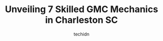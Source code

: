 ---
layout: ampstory
image: https://images.unsplash.com/photo-1640168822478-3e59ab26add1?ixlib=rb-4.0.3&ixid=MnwxMjA3fDB8MHxwaG90by1wYWdlfHx8fGVufDB8fHx8&auto=format&fit=crop&w=640&h=853&q=80
author: techidn
featured: false
description: Experience the excellence of automotive service by visiting the 7 best GMC Mechanic in Charleston SC, USA. With their expertise, attention to detail, and commitment to customer satisfaction,
title: Unveiling 7 Skilled GMC Mechanics in Charleston SC
cover:
   title: Unveiling 7 Skilled GMC Mechanics in Charleston SC
   subtitle: Rickpate
   background: https://images.unsplash.com/photo-1640168822478-3e59ab26add1?ixlib=rb-4.0.3&ixid=MnwxMjA3fDB8MHxwaG90by1wYWdlfHx8fGVufDB8fHx8&auto=format&fit=crop&w=640&h=853&q=80

pages: 
 - layout: thirds
   top: <h1>#1 Ottohaus Of Charleston</h1>
   bottom: "<p>This place sets an industry standard for service and expertise. We have taken our vehicle here to be repaired and serviced multiple times and the results are fantastic ev</p>"
   background: https://www.knot35.com/toplist/wp-content/uploads/2023/06/best-gmc-mechanic-1-in-charleston-sc-1685836052.png
   backgroundblur: true
 - layout: thirds
   top: <h1>#2 Griffin Automotive & Transmission</h1>
   bottom: "<p>4545 Rivers Ave, North Charleston, SC 29405, United States</p>"
   background: https://www.knot35.com/toplist/wp-content/uploads/2023/06/best-gmc-mechanic-2-in-charleston-sc-1685836053.jpeg
   cta:
      link: https://www.knot35.com/toplist/unveiling-7-skilled-gmc-mechanics-in-charleston-sc/
      text: Unveiling 7 Skilled GMC Mechanics in Charleston SC
 - layout: thirds
   top: <h1>#3 Precision Tune Auto Care</h1>
   bottom: "<p>487 St Andrews Blvd, Charleston, SC 29407, United States</p>"
   background: https://www.knot35.com/toplist/wp-content/uploads/2023/06/best-gmc-mechanic-3-in-charleston-sc-1685836053.jpeg
   cta:
      link: https://www.knot35.com/toplist/unveiling-7-skilled-gmc-mechanics-in-charleston-sc/
      text: Unveiling 7 Skilled GMC Mechanics in Charleston SC
 - layout: thirds
   top: <h1>#4 Charleston Wagen Worx</h1>
   bottom: "<p>1990 Maybank Hwy, Charleston, SC 29412, United States</p>"
   background: https://images.unsplash.com/photo-1536745287225-21d689278fd1?ixlib=rb-4.0.3&ixid=MnwxMjA3fDB8MHxwaG90by1wYWdlfHx8fGVufDB8fHx8&auto=format&fit=crop&w=640&h=853&q=80
   cta:
      link: https://www.knot35.com/toplist/unveiling-7-skilled-gmc-mechanics-in-charleston-sc/
      text: Unveiling 7 Skilled GMC Mechanics in Charleston SC
 - layout: thirds
   top: <h1>#5 Torres Auto Repair LLC</h1>
   bottom: "<p>544 Stinson Dr, Charleston, SC 29407, United States</p>"
   background: https://images.unsplash.com/photo-1522441815192-d9f04eb0615c?ixlib=rb-4.0.3&ixid=MnwxMjA3fDB8MHxwaG90by1wYWdlfHx8fGVufDB8fHx8&auto=format&fit=crop&w=640&h=853&q=80
   cta:
      link: https://www.knot35.com/toplist/unveiling-7-skilled-gmc-mechanics-in-charleston-sc/
      text: Unveiling 7 Skilled GMC Mechanics in Charleston SC
 - layout: thirds
   top: <h1>#6 Eagle Automotive & Air Conditioning</h1>
   bottom: "<p>830 Dupont Rd, Charleston, SC 29407, United States</p>"
   background: https://images.unsplash.com/photo-1510906594845-bc082582c8cc?ixlib=rb-4.0.3&ixid=MnwxMjA3fDB8MHxwaG90by1wYWdlfHx8fGVufDB8fHx8&auto=format&fit=crop&w=640&h=853&q=80
   cta:
      link: https://www.knot35.com/toplist/unveiling-7-skilled-gmc-mechanics-in-charleston-sc/
      text: Unveiling 7 Skilled GMC Mechanics in Charleston SC
 - layout: thirds
   top: <h1>#7 Charleston Auto Repair</h1>
   bottom: "<p>2495 Ashley River Rd, Charleston, SC 29414, United States</p>"
   background: https://images.unsplash.com/photo-1509114397022-ed747cca3f65?ixlib=rb-4.0.3&ixid=MnwxMjA3fDB8MHxwaG90by1wYWdlfHx8fGVufDB8fHx8&auto=format&fit=crop&w=640&h=853&q=80
   cta:
      link: https://www.knot35.com/toplist/unveiling-7-skilled-gmc-mechanics-in-charleston-sc/
      text: Unveiling 7 Skilled GMC Mechanics in Charleston SC
 - layout: thirds
   middle: Continue reading...
   background: https://images.unsplash.com/photo-1613843873231-1447db182f97?ixlib=rb-4.0.3&ixid=MnwxMjA3fDB8MHxwaG90by1wYWdlfHx8fGVufDB8fHx8&auto=format&fit=crop&w=640&h=853&q=80
   cta:
      link: https://www.knot35.com/toplist/unveiling-7-skilled-gmc-mechanics-in-charleston-sc/
      text: Unveiling 7 Skilled GMC Mechanics in Charleston SC
      
---